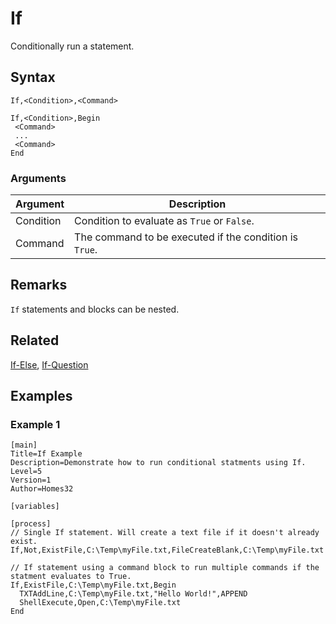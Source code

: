 # If

Conditionally run a statement.

## Syntax

```pebakery
If,<Condition>,<Command>
```

```pebakery
If,<Condition>,Begin
 <Command>
 ...
 <Command>
End
```

### Arguments

| Argument | Description |
| --- | --- |
| Condition | Condition to evaluate as `True` or `False`. |
| Command | The command to be executed if the condition is `True`. |

## Remarks

`If` statements and blocks can be nested.

## Related

[If-Else](./If-Else.md), [If-Question](./If-Question.md)

## Examples

### Example 1

```pebakery
[main]
Title=If Example
Description=Demonstrate how to run conditional statments using If.
Level=5
Version=1
Author=Homes32

[variables]

[process]
// Single If statement. Will create a text file if it doesn't already exist.
If,Not,ExistFile,C:\Temp\myFile.txt,FileCreateBlank,C:\Temp\myFile.txt

// If statement using a command block to run multiple commands if the statment evaluates to True.
If,ExistFile,C:\Temp\myFile.txt,Begin
  TXTAddLine,C:\Temp\myFile.txt,"Hello World!",APPEND
  ShellExecute,Open,C:\Temp\myFile.txt
End
```
